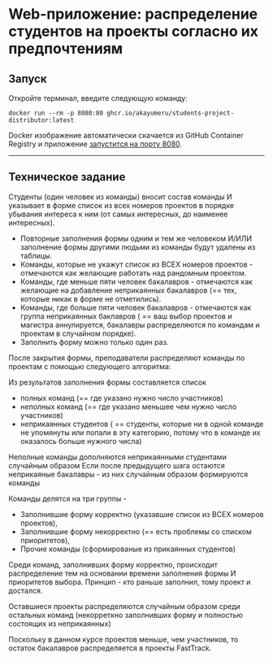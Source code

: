 # Web-приложение: распределение студентов на проекты согласно их предпочтениям

## Запуск
Откройте терминал, введите следующую команду:
```shell
docker run --rm -p 8080:80 ghcr.io/akayumeru/students-project-distributor:latest
```

Docker изображение автоматически скачается из GitHub Container Registry и приложение [запустится на порту 8080](http://localhost:8080/).

---

## Техническое задание

Студенты (один человек из команды) вносит состав команды И указывает в форме список из всех номеров проектов в порядке убывания интереса к ним (от самых интересных, до наименее интересных).

- Повторные заполнения формы одним и тем же человеком И/ИЛИ заполнение формы другими людьми из команды будут удалены из таблицы.
- Команды, которые не укажут список из ВСЕХ номеров проектов - отмечаются как желающие работать над рандомным проектом.
- Команды, где меньше пяти человек бакалавров - отмечаются как желающие на добавление неприкаянных бакалавров (== тех, которые никак в форме не отметились).
- Команды, где больше пяти человек бакалавров - отмечаются как группа неприкаянных баклавров ( == ваш выбор проектов и магистра аннулируется, бакалавры распределяются по командам и проектам в случайном порядке).
- Заполнить форму можно только один раз.

После закрытия формы, преподаватели распределяют команды по проектам с помощью следующего алгоритма:

Из результатов заполнения формы составляется список

- полных команд (== где указано нужно число участников)
- неполных команд (== где указано меньшее чем нужно число участников)
- неприкаянных студентов ( == студенты, которые ни в одной команде не упомянуты или попали в эту категорию, потому что в команде их оказалось больше нужного числа)

Неполные команды дополняются неприкаянными студентами случайным образом
Если после предыдущего шага остаются неприкаяные бакалавры - из них случайным образом формируются команды

Команды делятся на три группы -

- Заполнившие форму корректно (указавшие список из ВСЕХ номеров проектов),
- Заполнившие форму некорректно (== есть проблемы со списком приоритетов),
- Прочие команды (сформированые из прикаянных студентов)

Среди команд, заполнивших форму корректно, происходит распределение тем на основании времени заполнения формы И приоритетов выбора. Принцип - кто раньше заполнил, тому проект и достался.

Оставшиеся проекты распределяются случайным образом среди остальных команд (некорреткно заполнивших форму и полностью состоящих из неприкаянных)

Поскольку в данном курсе проектов меньше, чем участников, то остаток бакалавров распределяется в проекты FastTrack.
